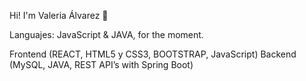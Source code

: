 Hi! I'm Valeria Álvarez 👋

Languajes: JavaScript & JAVA, for the moment.

Frontend (REACT, HTML5 y CSS3, BOOTSTRAP, JavaScript)
Backend (MySQL, JAVA, REST API’s with Spring Boot)


<!--
**notvale/notvale** is a ✨ _special_ ✨ repository because its `README.md` (this file) appears on your GitHub profile.

Here are some ideas to get you started:

- 🔭 I’m currently working on ...
- 🌱 I’m currently learning ...
- 👯 I’m looking to collaborate on ...
- 🤔 I’m looking for help with ...
- 💬 Ask me about ...
- 📫 How to reach me: ...
- 😄 Pronouns: ...
- ⚡ Fun fact: ...
-->

